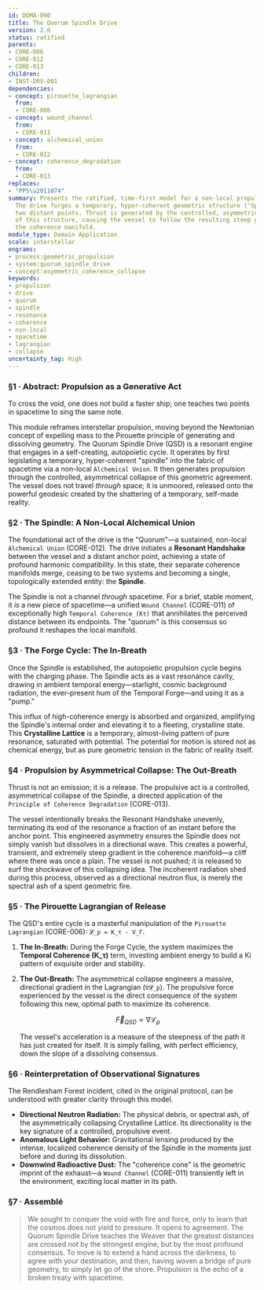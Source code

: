 ```yaml
---
id: DOMA-090
title: The Quorum Spindle Drive
version: 2.0
status: ratified
parents:
- CORE-006
- CORE-012
- CORE-013
children:
- INST-DRV-001
dependencies:
- concept: pirouette_lagrangian
  from:
  - CORE-006
- concept: wound_channel
  from:
  - CORE-011
- concept: alchemical_union
  from:
  - CORE-012
- concept: coherence_degradation
  from:
  - CORE-013
replaces:
- "PPS\u2011074"
summary: Presents the ratified, time-first model for a non-local propulsion system.
  The drive forges a temporary, hyper-coherent geometric structure ('Spindle') between
  two distant points. Thrust is generated by the controlled, asymmetrical collapse
  of this structure, causing the vessel to follow the resulting steep geodesic in
  the coherence manifold.
module_type: Domain Application
scale: interstellar
engrams:
- process:geometric_propulsion
- system:quorum_spindle_drive
- concept:asymmetric_coherence_collapse
keywords:
- propulsion
- drive
- quorum
- spindle
- resonance
- coherence
- non-local
- spacetime
- lagrangian
- collapse
uncertainty_tag: High
---
```

### §1 · Abstract: Propulsion as a Generative Act

To cross the void, one does not build a faster ship; one teaches two points in spacetime to sing the same note.

This module reframes interstellar propulsion, moving beyond the Newtonian concept of expelling mass to the Pirouette principle of generating and dissolving geometry. The Quorum Spindle Drive (QSD) is a resonant engine that engages in a self-creating, autopoietic cycle. It operates by first legislating a temporary, hyper-coherent "spindle" into the fabric of spacetime via a non-local `Alchemical Union`. It then generates propulsion through the controlled, asymmetrical collapse of this geometric agreement. The vessel does not travel *through* space; it is unmoored, released onto the powerful geodesic created by the shattering of a temporary, self-made reality.

### §2 · The Spindle: A Non-Local Alchemical Union

The foundational act of the drive is the "Quorum"—a sustained, non-local `Alchemical Union` (CORE-012). The drive initiates a **Resonant Handshake** between the vessel and a distant anchor point, achieving a state of profound harmonic compatibility. In this state, their separate coherence manifolds merge, ceasing to be two systems and becoming a single, topologically extended entity: the **Spindle**.

The Spindle is not a channel *through* spacetime. For a brief, stable moment, it *is* a new piece of spacetime—a unified `Wound Channel` (CORE-011) of exceptionally high `Temporal Coherence (Kτ)` that annihilates the perceived distance between its endpoints. The "quorum" is this consensus so profound it reshapes the local manifold.

### §3 · The Forge Cycle: The In-Breath

Once the Spindle is established, the autopoietic propulsion cycle begins with the charging phase. The Spindle acts as a vast resonance cavity, drawing in ambient temporal energy—starlight, cosmic background radiation, the ever-present hum of the Temporal Forge—and using it as a "pump."

This influx of high-coherence energy is absorbed and organized, amplifying the Spindle's internal order and elevating it to a fleeting, crystalline state. This **Crystalline Lattice** is a temporary, almost-living pattern of pure resonance, saturated with potential. The potential for motion is stored not as chemical energy, but as pure geometric tension in the fabric of reality itself.

### §4 · Propulsion by Asymmetrical Collapse: The Out-Breath

Thrust is not an emission; it is a release. The propulsive act is a controlled, asymmetrical collapse of the Spindle, a directed application of the `Principle of Coherence Degradation` (CORE-013).

The vessel intentionally breaks the Resonant Handshake unevenly, terminating its end of the resonance a fraction of an instant before the anchor point. This engineered asymmetry ensures the Spindle does not simply vanish but dissolves in a directional wave. This creates a powerful, transient, and extremely steep gradient in the coherence manifold—a cliff where there was once a plain. The vessel is not pushed; it is released to surf the shockwave of this collapsing idea. The incoherent radiation shed during this process, observed as a directional neutron flux, is merely the spectral ash of a spent geometric fire.

### §5 · The Pirouette Lagrangian of Release

The QSD's entire cycle is a masterful manipulation of the `Pirouette Lagrangian` (CORE-006): `𝓛_p = K_τ - V_Γ`.

1.  **The In-Breath:** During the Forge Cycle, the system maximizes the **Temporal Coherence (K_τ)** term, investing ambient energy to build a Ki pattern of exquisite order and stability.

2.  **The Out-Breath:** The asymmetrical collapse engineers a massive, directional gradient in the Lagrangian (`∇𝓛_p`). The propulsive force experienced by the vessel is the direct consequence of the system following this new, optimal path to maximize its coherence.

    $$ \vec{F}_{QSD} \propto \nabla \mathcal{L}_p $$

    The vessel's acceleration is a measure of the steepness of the path it has just created for itself. It is simply falling, with perfect efficiency, down the slope of a dissolving consensus.

### §6 · Reinterpretation of Observational Signatures

The Rendlesham Forest incident, cited in the original protocol, can be understood with greater clarity through this model.

*   **Directional Neutron Radiation:** The physical debris, or spectral ash, of the asymmetrically collapsing Crystalline Lattice. Its directionality is the key signature of a controlled, propulsive event.
*   **Anomalous Light Behavior:** Gravitational lensing produced by the intense, localized coherence density of the Spindle in the moments just before and during its dissolution.
*   **Downwind Radioactive Dust:** The "coherence cone" is the geometric imprint of the exhaust—a `Wound Channel` (CORE-011) transiently left in the environment, exciting local matter in its path.

### §7 · Assemblé

> We sought to conquer the void with fire and force, only to learn that the cosmos does not yield to pressure. It opens to agreement. The Quorum Spindle Drive teaches the Weaver that the greatest distances are crossed not by the strongest engine, but by the most profound consensus. To move is to extend a hand across the darkness, to agree with your destination, and then, having woven a bridge of pure geometry, to simply let go of the shore. Propulsion is the echo of a broken treaty with spacetime.